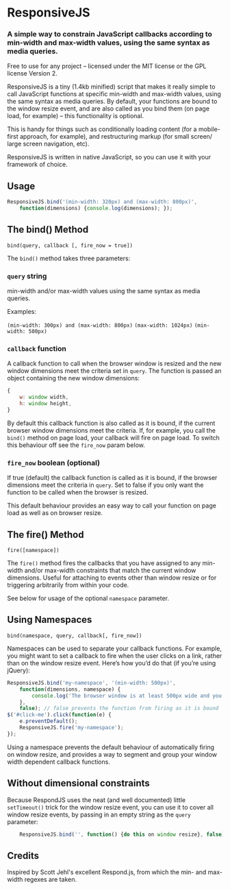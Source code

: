 # ResponsiveJS

### A simple way to constrain JavaScript callbacks according to min-width and max-width values, using the same syntax as media queries.

Free to use for any project – licensed under the MIT license or the GPL license Version 2.

ResponsiveJS is a tiny (1.4kb minified) script that makes it really simple to call JavaScript functions at specific min-width and max-width values, using the same syntax as media queries. By default, your functions are bound to the window resize event, and are also called as you bind them (on page load, for example) – this functionality is optional.

This is handy for things such as conditionally loading content (for a mobile-first approach, for example), and restructuring markup (for small screen/ large screen navigation, etc). 

ResponsiveJS is written in native JavaScript, so you can use it with your framework of choice.

## Usage

```js
ResponsiveJS.bind('(min-width: 320px) and (max-width: 800px)', 
	function(dimensions) {console.log(dimensions); });
```

## The bind() Method

`bind(query, callback [, fire_now = true])`

The `bind()` method takes three parameters:

### `query` string
min-width and/or max-width values using the same syntax as media queries. 

Examples:

`(min-width: 300px) and (max-width: 800px)`
`(max-width: 1024px)`
`(min-width: 500px)`

### `callback` function
A callback function to call when the browser window is resized and the new window dimensions meet the criteria set in `query`. The function is passed an object containing the new window dimensions:

```js
{
	w: window width,
	h: window height,
}
```

By default this callback function is also called as it is bound, if the current browser window dimensions meet the criteria. If, for example, you call the `bind()` method on page load, your callback will fire on page load. To switch this behaviour off see the `fire_now` param below.

### `fire_now` boolean (optional)
If true (default) the callback function is called as it is bound, if the browser dimensions meet the criteria in `query`. Set to false if you only want the function to be called when the browser is resized.

This default behaviour provides an easy way to call your function on page load as well as on browser resize.

## The fire() Method

`fire([namespace])`

The `fire()` method fires the callbacks that you have assigned to any min-width and/or max-width constraints that match the current window dimensions. Useful for attaching to events other than window resize or for triggering arbitrarily from within your code.

See below for usage of the optional `namespace` parameter.

## Using Namespaces

`bind(namespace, query, callback[, fire_now])`

Namespaces can be used to separate your callback functions. For example, you might want to set a callback to fire when the user clicks on a link, rather than on the window resize event. Here’s how you’d do that (if you’re using jQuery):

```js
ResponsiveJS.bind('my-namespace', '(min-width: 500px)', 
	function(dimensions, namespace) {
		console.log('The browser window is at least 500px wide and you did something to fire callback functions in the "my-namespace" namespace'); 
	},
	false); // false prevents the function from firing as it is bound
$('#click-me').click(function(e) {
	e.preventDefault();
	ResponsiveJS.fire('my-namespace');
});
```

Using a namespace prevents the default behaviour of automatically firing on window resize, and provides a way to segment and group your window width dependent callback functions.

## Without dimensional constraints

Because RespondJS uses the neat (and well documented) little `setTimeout()` trick for the window resize event, you can use it to cover all window resize events, by passing in an empty string as the `query` parameter:

```js
	ResponsiveJS.bind('', function() {do this on window resize}, false);
```

## Credits

Inspired by Scott Jehl's excellent Respond.js, from which the min- and max-width regexes are taken.
